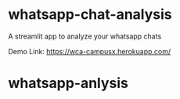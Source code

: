 # whatsapp-chat-analysis
A streamlit app to analyze your whatsapp chats

Demo Link: https://wca-campusx.herokuapp.com/
# whatsapp-anlysis
